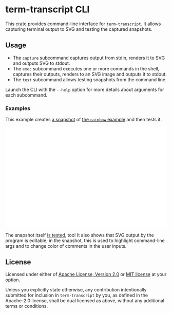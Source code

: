 # term-transcript CLI

This crate provides command-line interface for `term-transcript`. It allows capturing
terminal output to SVG and testing the captured snapshots.

## Usage

- The `capture` subcommand captures output from stdin, renders it to SVG and
  outputs SVG to stdout.
- The `exec` subcommand executes one or more commands in the shell, captures
  their outputs, renders to an SVG image and outputs it to stdout.
- The `test` subcommand allows testing snapshots from the command line.

Launch the CLI with the `--help` option for more details about arguments
for each subcommand.

### Examples

This example creates [a snapshot](../tests/snapshots/rainbow.svg)
of [the `rainbow` example](../examples/rainbow.rs) and then tests it.

![Testing rainbow example](tests/snapshots/test.svg)

The snapshot itself [is tested](tests/e2e.rs), too! It also shows
that SVG output by the program is editable; in the snapshot, this is used to
highlight command-line args and to change color of comments in the user inputs.

## License

Licensed under either of [Apache License, Version 2.0](LICENSE-APACHE)
or [MIT license](LICENSE-MIT) at your option.

Unless you explicitly state otherwise, any contribution intentionally submitted
for inclusion in `term-transcript` by you, as defined in the Apache-2.0 license,
shall be dual licensed as above, without any additional terms or conditions. 
